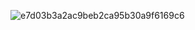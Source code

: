 ![e7d03b3a2ac9beb2ca95b30a9f6169c6](https://github.com/user-attachments/assets/673498fe-fcb9-4a9a-88b5-cf470af59d3b)
